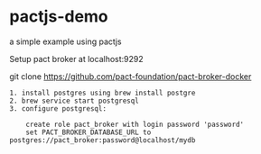 # pactjs-demo
a simple example using pactjs

Setup pact broker at localhost:9292

git clone https://github.com/pact-foundation/pact-broker-docker

```
1. install postgres using brew install postgre
2. brew service start postgresql
3. configure postgresql:
    
    create role pact_broker with login password 'password'
    set PACT_BROKER_DATABASE_URL to postgres://pact_broker:password@localhost/mydb
    
```